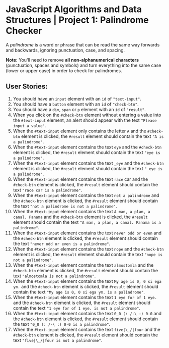 # JavaScript Algorithms and Data Structures | Project 1: Palindrome Checker

A *palindrome* is a word or phrase that can be read the same way forwards and backwards, ignoring punctuation, case, and spacing. 

**Note:** You'll need to remove **all non-alphanumerical characters** (punctuation, spaces and symbols) and turn everything into the same case (lower or upper case) in order to check for palindromes.

## User Stories:
1. You should have an `input` element with an `id` of `"text-input"`.
2. You should have a `button` element with an `id` of `"check-btn"`.
3. You should have a `div`, `span` or `p` element with an `id` of `"result"`.
4. When you click on the `#check-btn` element without entering a value into the `#text-input` element, an alert should appear with the text `"Please input a value"`.
5. When the `#text-input` element only contains the letter `A` and the `#check-btn` element is clicked, the `#result` element should contain the text `"A is a palindrome"`.
6. When the `#text-input` element contains the text `eye` and the `#check-btn` element is clicked, the `#result` element should contain the text `"eye is a palindrome"`.
7. When the `#text-input` element contains the text `_eye` and the `#check-btn` element is clicked, the `#result` element should contain the text `"_eye is a palindrome"`.
8. When the `#text-input` element contains the text `race` car and the `#check-btn` element is clicked, the `#result` element should contain the text `"race car is a palindrome"`.
9. When the `#text-input` element contains the text `not a palindrome` and the `#check-btn` element is clicked, the `#result` element should contain the text `"not a palindrome is not a palindrome"`.
10. When the `#text-input` element contains the text `A man, a plan, a canal. Panama` and the `#check-btn` element is clicked, the `#result` element should contain the text `"A man, a plan, a canal. Panama is a palindrome"`.
11. When the `#text-input` element contains the text `never odd or even` and the `#check-btn` element is clicked, the `#result` element should contain the text `"never odd or even is a palindrome"`.
12. When the `#text-input` element contains the text `nope` and the `#check-btn` element is clicked, the `#result` element should contain the text `"nope is not a palindrome"`.
13. When the `#text-input` element contains the text `almostomla` and the `#check-btn` element is clicked, the `#result` element should contain the text `"almostomla is not a palindrome"`.
14. When the `#text-input` element contains the text `My age is 0, 0 si ega ym.` and the `#check-btn` element is clicked, the `#result` element should contain the text `"My age is 0, 0 si ega ym. is a palindrome"`.
15. When the `#text-input` element contains the text `1 eye for of 1 eye.` and the `#check-btn` element is clicked, the `#result` element should contain the text `"1 eye for of 1 eye. is not a palindrome"`.
16. When the `#text-input` element contains the text `0_0 (: /-\ :) 0-0` and the `#check-btn` element is clicked, the `#result` element should contain the text `"0_0 (: /-\ :) 0-0 is a palindrome"`.
17. When the `#text-input` element contains the text `five|\_/|four` and the `#check-btn` element is clicked, the `#result` element should contain the text `"five|\_/|four is not a palindrome"`.